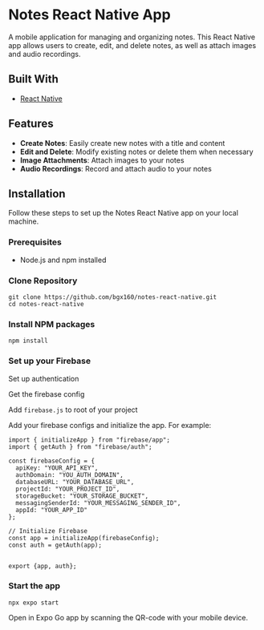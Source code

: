 # Notes React Native App

A mobile application for managing and organizing notes. This React Native app allows users to create, edit, and delete notes, as well as attach images and audio recordings.

## Built With

* [React Native](https://reactnative.dev/)

## Features

- **Create Notes**: Easily create new notes with a title and content
- **Edit and Delete**: Modify existing notes or delete them when necessary
- **Image Attachments**: Attach images to your notes
- **Audio Recordings**: Record and attach audio to your notes

## Installation

Follow these steps to set up the Notes React Native app on your local machine.

### Prerequisites

- Node.js and npm installed

### Clone Repository

```
git clone https://github.com/bgx160/notes-react-native.git
cd notes-react-native
```

### Install NPM packages

```
npm install
```

### Set up your Firebase

Set up authentication

Get the firebase config

Add `firebase.js` to root of your project

Add your firebase configs and initialize the app. For example:

```
import { initializeApp } from "firebase/app";
import { getAuth } from "firebase/auth";

const firebaseConfig = {
  apiKey: "YOUR_API_KEY",
  authDomain: "YOU_AUTH_DOMAIN",
  databaseURL: "YOUR_DATABASE_URL",
  projectId: "YOUR_PROJECT_ID",
  storageBucket: "YOUR_STORAGE_BUCKET",
  messagingSenderId: "YOUR_MESSAGING_SENDER_ID",
  appId: "YOUR_APP_ID"
};

// Initialize Firebase
const app = initializeApp(firebaseConfig);
const auth = getAuth(app);


export {app, auth};
```

### Start the app

```
npx expo start
```

Open in Expo Go app by scanning the QR-code with your mobile device.
